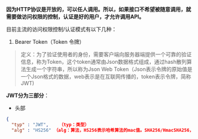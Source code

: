 **因为HTTP协议是开放的，可以任人调用。所以，如果接口不希望被随意调用，就需要做访问权限的控制，认证是好的用户，才允许调用API。**

目前主流的访问权限控制/认证模式有以下几种：

1. Bearer Token（Token 令牌）
> 定义：为了验证使用者的身份，需要客户端向服务器端提供一个可靠的验证信息，称为Token，这个token通常由Json数据格式组成，通过hash散列算法生成一个字符串，所以称为Json Web Token（Json表示令牌的原始值是一个Json格式的数据，web表示是在互联网传播的，token表示令牌，简称JWT)

**JWT分为三部分**：
* 头部
```json
{
  "typ" : "JWT",    （typ：类型）
  "alg" : "HS256" （alg：算法，HS256表示哈希算法的mac值。SHA256/HmacSHA256，SHA256表示直接加密，HmacSHA256表示用秘钥进行加密。SHA(Secure[sɪˈkjʊə(r)]  Hash Algorithm [ˈælgərɪðəm]，安全散列算法)HMAC(Hash Message Authentication [ɔ:ˌθentɪ'keɪʃn] Code，散列消息鉴别码)）}
```
